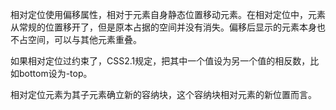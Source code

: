 相对定位使用偏移属性，相对于元素自身静态位置移动元素。在相对定位中，元素从常规的位置移开了，但是原本占据的空间并没有消失。偏移后显示的元素本身也不占空间，可以与其他元素重叠。

如果相对定位过约束了，CSS2.1规定，把其中一个值设为另一个值的相反数，比如bottom设为-top。

相对定位元素为其子元素确立新的容纳块，这个容纳块相对元素的新位置而言。
